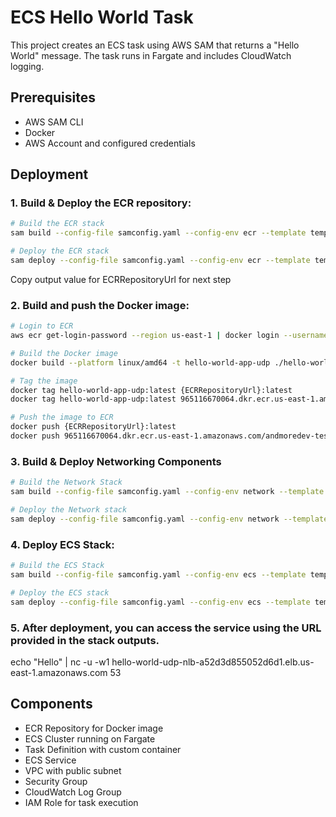 # ECS Hello World Task

This project creates an ECS task using AWS SAM that returns a "Hello World" message. The task runs in Fargate and includes CloudWatch logging.

## Prerequisites

- AWS SAM CLI
- Docker
- AWS Account and configured credentials

## Deployment

### 1. Build & Deploy the ECR repository:
```bash
# Build the ECR stack
sam build --config-file samconfig.yaml --config-env ecr --template template-ecr.yaml   
```

```bash
# Deploy the ECR stack
sam deploy --config-file samconfig.yaml --config-env ecr --template template-ecr.yaml
```

Copy output value for ECRRepositoryUrl for next step

### 2. Build and push the Docker image:
```bash
# Login to ECR
aws ecr get-login-password --region us-east-1 | docker login --username AWS --password-stdin 965116670064.dkr.ecr.us-east-1.amazonaws.com

# Build the Docker image
docker build --platform linux/amd64 -t hello-world-app-udp ./hello-world-app-udp

# Tag the image
docker tag hello-world-app-udp:latest {ECRRepositoryUrl}:latest
docker tag hello-world-app-udp:latest 965116670064.dkr.ecr.us-east-1.amazonaws.com/andmoredev-test-repo:latest

# Push the image to ECR
docker push {ECRRepositoryUrl}:latest
docker push 965116670064.dkr.ecr.us-east-1.amazonaws.com/andmoredev-test-repo:latest
```
### 3. Build & Deploy Networking Components
```bash
# Build the Network Stack
sam build --config-file samconfig.yaml --config-env network --template template-network.yaml
```

```bash
# Deploy the Network stack
sam deploy --config-file samconfig.yaml --config-env network --template template-network.yaml
```

### 4. Deploy ECS Stack:
```bash
# Build the ECS Stack
sam build --config-file samconfig.yaml --config-env ecs --template template-ecs.yaml
```

```bash
# Deploy the ECS stack
sam deploy --config-file samconfig.yaml --config-env ecs --template template-ecs.yaml
```

### 5. After deployment, you can access the service using the URL provided in the stack outputs.

echo "Hello" | nc -u -w1 hello-world-udp-nlb-a52d3d855052d6d1.elb.us-east-1.amazonaws.com 53


## Components

- ECR Repository for Docker image
- ECS Cluster running on Fargate
- Task Definition with custom container
- ECS Service
- VPC with public subnet
- Security Group
- CloudWatch Log Group
- IAM Role for task execution